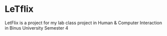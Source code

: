 # LeTflix

LetFlix is a project for my lab class project in Human & Computer Interaction in Binus University Semester 4
